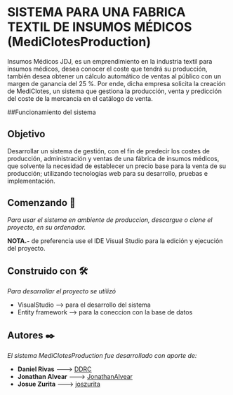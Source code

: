 
# SISTEMA PARA UNA FABRICA TEXTIL DE INSUMOS MÉDICOS (MediClotesProduction)

Insumos Médicos JDJ, es un emprendimiento en la industria textil para insumos médicos, desea conocer el coste que tendrá su producción, también desea obtener un cálculo automático de ventas al público con un margen de ganancia del 25 %. Por ende, dicha empresa solicita la creación de MediClotes, un sistema que gestiona la producción, venta y predicción del coste de la mercancía en el catálogo de venta. 

##Funcionamiento del sistema

[Peque demostracion de como funciona la  aplicacion hasta el momento]:https://github.com/DDRC/PROYECTO-INTEGRADOR-3/blob/master/TextilesMedicosJDJ/TextilesMedicosJDJ/wwwroot/Media/images/Avance%20Proyecto.gif "que triste:´("


## Objetivo

Desarrollar un sistema de gestión, con el fin de predecir los costes de producción, administración y ventas de una fábrica de insumos médicos, que solvente la necesidad de establecer un precio base para la venta de su producción; utilizando tecnologías web para su desarrollo, pruebas e implementación.

## Comenzando 🚀
_Para usar el sistema en ambiente de produccion, descargue o clone el proyecto, en su ordenador._

**NOTA.-** de preferencia use el IDE Visual Studio para la edición y ejecución del proyecto.

## Construido con 🛠

_Para desarrollar el proyecto se utilizó_

* VisualStudio --> para el desarrollo del sistema 
* Entity framework --> para la coneccion con la base de datos

## Autores ✒️

_El sistema MediClotesProduction fue desarrollado con aporte de:_

* **Daniel Rivas** ---> [DDRC](https://github.com/DDRC)
* **Jonathan Alvear** ---> [JonathanAlvear](https://github.com/JonathanAlvear)
* **Josue Zurita** ---> [joszurita](https://github.com/joszurita)



